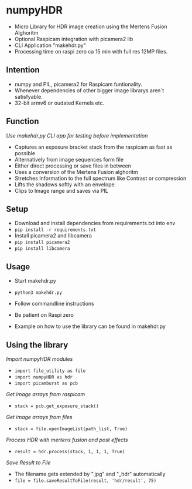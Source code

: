 # numpyHDR

* Micro Library for HDR image creation using the Mertens Fusion Alghoritm
* Optional Raspicam integration with picamera2 lib
* CLI Application "makehdr.py" 
* Processing time on  raspi zero ca 15 min with full res 12MP files.

## Intention
- numpy and PIL, picamera2 for Raspicam funtionality.
- Whenever dependencies of other bigger image librarys aren´t satisfyable.
- 32-bit armv6 or oudated Kernels etc.

## Function
*Use makehdr.py CLI app for testing before implementation*

- Captures an exposure bracket stack from the raspicam as fast as possible
- Alternatively from image sequences form file
- Either direct processing or save files in between
- Uses a conversion of the Mertens Fusion alghoritm
- Stretches Information to the full spectrum like Contrast or compression
- Lifts the shadows softly with an envelope.
- Clips to Image range and saves via PIL

## Setup
- Download and install dependencies from requirements.txt into env
- `pip install -r requirements.txt`
- Install picamera2 and libcamera
- `pip install picamera2`
- `pip install libcamera`

## Usage

- Start makehdr.py
- `python3 makehdr.py`
- Follow commandline instructions
- Be patient on Raspi zero

- Example on how to use the library can be found in makehdr.py

## Using the library
*Import numpyHDR modules*
- `import file_utility as file`
- `import numpyHDR as hdr`
- `import picamburst as pcb`

*Get image arrays from raspicam*
- `stack = pcb.get_exposure_stack()`

*Get image arrays from files*
- `stack = file.openImageList(path_list, True)`

*Process HDR with mertens fusion and post effects*
- `result = hdr.process(stack, 1, 1, 1, True)`

*Save Result to File*
- The filename gets extended by ".jpg" and "_hdr" automatically
- `file = file.saveResultToFile(result, 'hdr/result', 75)`
  

